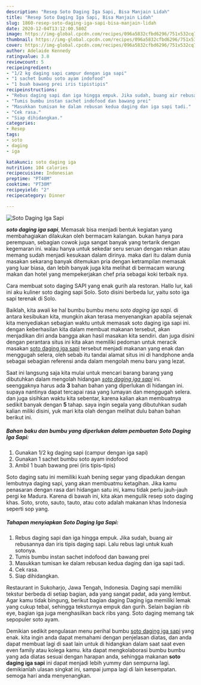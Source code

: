 ```yaml
---
description: "Resep Soto Daging Iga Sapi, Bisa Manjain Lidah"
title: "Resep Soto Daging Iga Sapi, Bisa Manjain Lidah"
slug: 1860-resep-soto-daging-iga-sapi-bisa-manjain-lidah
date: 2020-12-04T13:12:00.580Z
image: https://img-global.cpcdn.com/recipes/096a5832cfbd6296/751x532cq70/soto-daging-iga-sapi-foto-resep-utama.jpg
thumbnail: https://img-global.cpcdn.com/recipes/096a5832cfbd6296/751x532cq70/soto-daging-iga-sapi-foto-resep-utama.jpg
cover: https://img-global.cpcdn.com/recipes/096a5832cfbd6296/751x532cq70/soto-daging-iga-sapi-foto-resep-utama.jpg
author: Adelaide Kennedy
ratingvalue: 3.8
reviewcount: 5
recipeingredient:
- "1/2 kg daging sapi campur dengan iga sapi"
- "1 sachet bumbu soto ayam indofood"
- "1 buah bawang prei iris tipistipis"
recipeinstructions:
- "Rebus daging sapi dan iga hingga empuk. Jika sudah, buang air rebusannya dan iris tipis daging sapi. Lalu rebus lagi untuk kuah sotonya."
- "Tumis bumbu instan sachet indofood dan bawang prei"
- "Masukkan tumisan ke dalam rebusan kedua daging dan iga sapi tadi."
- "Cek rasa."
- "Siap dihidangkan."
categories:
- Resep
tags:
- soto
- daging
- iga

katakunci: soto daging iga 
nutrition: 104 calories
recipecuisine: Indonesian
preptime: "PT40M"
cooktime: "PT30M"
recipeyield: "2"
recipecategory: Dinner

---
```



![Soto Daging Iga Sapi](https://img-global.cpcdn.com/recipes/096a5832cfbd6296/751x532cq70/soto-daging-iga-sapi-foto-resep-utama.jpg)

<b><i>soto daging iga sapi</i></b>, Memasak bisa menjadi bentuk kegiatan yang membahagiakan dilakukan oleh bermacam kalangan. bukan hanya para perempuan, sebagian cowok juga sangat banyak yang tertarik dengan kegemaran ini. walau hanya untuk sekedar seru seruan dengan rekan atau memang sudah menjadi kesukaan dalam dirinya. maka dari itu dalam dunia masakan sekarang banyak ditemukan pria dengan ketrampilan memasak yang luar biasa, dan lebih banyak juga kita melihat di bermacam warung makan dan hotel yang mempekerjakan chef pria sebagai koki terbaik nya.

Cara membuat soto daging SAPI yang enak gurih ala restoran. Hallo lur, kali ini aku kuliner soto daging sapi Solo. Soto disini berbeda lur, yaitu soto iga sapi terenak di Solo.

Baiklah, kita awali ke hal bumbu bumbu menu <i>soto daging iga sapi</i>. di antara kesibukan kita, mungkin akan terasa menyenangkan apabila sejenak kita menyediakan sebagian waktu untuk memasak soto daging iga sapi ini. dengan keberhasilan kita dalam membuat makanan tersebut, akan menjadikan diri anda bangga akan hasil masakan kita sendiri. dan juga disini dengan perantara situs ini kita akan memiliki pedoman untuk meracik masakan <u>soto daging iga sapi</u> tersebut menjadi makanan yang enak dan menggugah selera, oleh sebab itu tandai alamat situs ini di handphone anda sebagai sebagian referensi anda dalam mengolah menu baru yang lezat.


Saat ini langsung saja kita mulai untuk mencari barang barang yang dibutuhkan dalam mengolah hidangan <u><i>soto daging iga sapi</i></u> ini. seenggaknya harus ada <b>3</b> bahan bahan yang diperlukan di hidangan ini. supaya nantinya dapat tercapai rasa yang lumayan dan menggugah selera. dan juga sisihkan waktu kita sebentar, karena kalian akan membuatnya sedikit banyak dengan <b>5</b> tahap. saya ingin segala yang dibutuhkan sudah kalian miliki disini, yuk mari kita olah dengan melihat dulu bahan bahan berikut ini.

<!--inarticleads1-->

##### Bahan baku dan bumbu yang diperlukan dalam pembuatan Soto Daging Iga Sapi:

1. Gunakan 1/2 kg daging sapi (campur dengan iga sapi)
1. Gunakan 1 sachet bumbu soto ayam indofood
1. Ambil 1 buah bawang prei (iris tipis-tipis)


Soto daging satu ini memiliki kuah bening segar yang dipadukan dengan lembutnya daging sapi, yang akan membuatmu ketagihan. Jika kamu penasaran dengan rasa dari hidangan satu ini, kamu tidak perlu jauh-jauh pergi ke Madura. Karena di bawah ini, kita akan mengulik resep soto daging khas. Soto, sroto, sauto, tauto, atau coto adalah makanan khas Indonesia seperti sop yang. 

<!--inarticleads2-->

##### Tahapan menyiapkan Soto Daging Iga Sapi:

1. Rebus daging sapi dan iga hingga empuk. Jika sudah, buang air rebusannya dan iris tipis daging sapi. Lalu rebus lagi untuk kuah sotonya.
1. Tumis bumbu instan sachet indofood dan bawang prei
1. Masukkan tumisan ke dalam rebusan kedua daging dan iga sapi tadi.
1. Cek rasa.
1. Siap dihidangkan.


Restaurant in Sukoharjo, Jawa Tengah, Indonesia. Daging sapi memiliki tekstur berbeda di setiap bagian, ada yang sangat padat, ada yang lembut. Agar kamu tidak bingung, berikut bagian daging Daging iga memiliki lemak yang cukup tebal, sehingga teksturnya empuk dan gurih. Selain bagian rib eye, bagian iga juga menghasilkan back ribs yang. Soto daging memang tak sepopuler soto ayam. 

Demikian sedikit pengulasan menu perihal bumbu <u>soto daging iga sapi</u> yang enak. kita ingin anda dapat memahami dengan penjelasan diatas, dan anda dapat membuat lagi di saat lain untuk di hidangkan dalam saat saat even even family atau kolega kamu. kita dapat mengkolaborasi bumbu bumbu yang ada diatas sesuai dengan harapan anda, sehingga makanan <b>soto daging iga sapi</b> ini dapat menjadi lebih yummy dan sempurna lagi. demikianlah ulasan singkat ini, sampai jumpa lagi di lain kesempatan. semoga hari anda menyenangkan.
